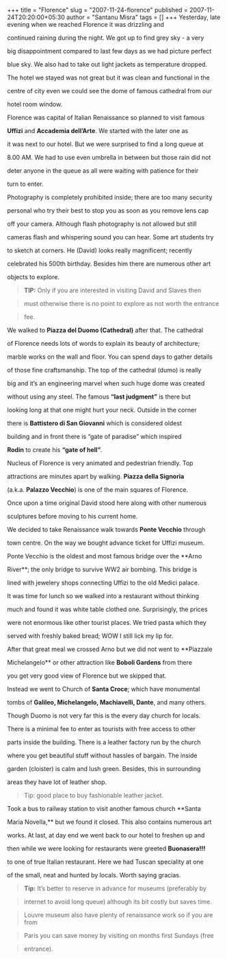 +++
title = "Florence"
slug = "2007-11-24-florence"
published = 2007-11-24T20:20:00+05:30
author = "Santanu Misra"
tags = []
+++
Yesterday, late evening when we reached Florence it was drizzling and
continued raining during the night. We got up to find grey sky - a very
big disappointment compared to last few days as we had picture perfect
blue sky. We also had to take out light jackets as temperature dropped.
The hotel we stayed was not great but it was clean and functional in the
centre of city even we could see the dome of famous cathedral from our
hotel room window.

Florence was capital of Italian Renaissance so planned to visit famous
**Uffizi** and **Accademia dell’Arte**. We started with the later one as
it was next to our hotel. But we were surprised to find a long queue at
8.00 AM. We had to use even umbrella in between but those rain did not
deter anyone in the queue as all were waiting with patience for their
turn to enter.

Photography is completely prohibited inside; there are too many security
personal who try their best to stop you as soon as you remove lens cap
off your camera. Although flash photography is not allowed but still
cameras flash and whispering sound you can hear. Some art students try
to sketch at corners. He (David) looks really magnificent; recently
celebrated his 500th birthday. Besides him there are numerous other art
objects to explore.

> **TIP:** Only if you are interested in visiting David and Slaves then
> must otherwise there is no point to explore as not worth the entrance
> fee.

  

We walked to **Piazza del Duomo (Cathedral)** after that. The cathedral
of Florence needs lots of words to explain its beauty of architecture;
marble works on the wall and floor. You can spend days to gather details
of those fine craftsmanship. The top of the cathedral (dumo) is really
big and it’s an engineering marvel when such huge dome was created
without using any steel. The famous **“last judgment”** is there but
looking long at that one might hurt your neck. Outside in the corner
there is **Battistero di San Giovanni** which is considered oldest
building and in front there is “gate of paradise” which inspired
**Rodin** to create his **“gate of hell”**.

  

Nucleus of Florence is very animated and pedestrian friendly. Top
attractions are minutes apart by walking. **Piazza della Signoria**
(a.k.a. **Palazzo Vecchio**) is one of the main squares of Florence.
Once upon a time original David stood here along with other numerous
sculptures before moving to his current home.

  

We decided to take Renaissance walk towards **Ponte Vecchio** through
town centre. On the way we bought advance ticket for Uffizi museum.
Ponte Vecchio is the oldest and most famous bridge over the **Arno
River**; the only bridge to survive WW2 air bombing. This bridge is
lined with jewelery shops connecting Uffizi to the old Medici palace.

It was time for lunch so we walked into a restaurant without thinking
much and found it was white table clothed one. Surprisingly, the prices
were not enormous like other tourist places. We tried pasta which they
served with freshly baked bread; WOW I still lick my lip for.

After that great meal we crossed Arno but we did not went to **Piazzale
Michelangelo** or other attraction like **Boboli Gardens** from there
you get very good view of Florence but we skipped that.

  

Instead we went to Church of **Santa Croce**; which have monumental
tombs of **Galileo, Michelangelo, Machiavelli, Dante**, and many others.
Though Duomo is not very far this is the every day church for locals.
There is a minimal fee to enter as tourists with free access to other
parts inside the building. There is a leather factory run by the church
where you get beautiful stuff without hassles of bargain. The inside
garden (cloister) is calm and lush green. Besides, this in surrounding
areas they have lot of leather shop.

> Tip: good place to buy fashionable leather jacket.

  

Took a bus to railway station to visit another famous church **Santa
Maria Novella,** but we found it closed. This also contains numerous art
works. At last, at day end we went back to our hotel to freshen up and
then while we were looking for restaurants were greeted **Buonasera!!!**
to one of true Italian restaurant. Here we had Tuscan speciality at one
of the small, neat and hunted by locals. Worth saying gracias.

> **Tip:** It’s better to reserve in advance for museums (preferably by
> internet to avoid long queue) although its bit costly but saves time.
> Louvre museum also have plenty of renaissance work so if you are from
> Paris you can save money by visiting on months first Sundays (free
> entrance).
